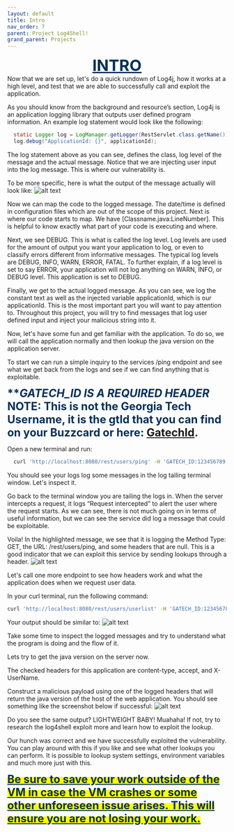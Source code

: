 ```yaml
---
layout: default
title: Intro
nav_order: 7
parent: Project Log4Shell!
grand_parent: Projects
---
```


<div style="text-align:center">
  <span id="intro" style="color: #003057; font-size:36px; font-weight: bold; text-decoration:underline">INTRO</span>
</div>
Now that we are set up, let's do a quick rundown of Log4j, how it works at a high level, and test that we are able to successfully call and exploit the application. 

As you should know from the background and resource’s section, Log4j is an application logging library that outputs user defined program information. An example log statement would look like the following:

```java
  static Logger log = LogManager.getLogger(RestServlet.class.getName());
  log.debug("ApplicationId: {}", applicationId);
```

The log statement above as you can see, defines the class, log level of the message and the actual message. Notice that we are injecting user input into the log message. This is where our vulnerability is. 

To be more specific, here is what the output of the message actually will look like:
![alt text](/images/logmsg1.PNG)
  
Now we can map the code to the logged message. The date/time is defined in configuration files which are out of the scope of this project. Next is where our code starts to map. We have [Classname.java:LineNumber]. This is helpful to know exactly what part of your code is executing and where. 

Next, we see DEBUG. This is what is called the log level. Log levels are used for the amount of output you want your application to log, or even to classify errors different from informative messages. The typical log levels are DEBUG, INFO, WARN, ERROR, FATAL. To further explain, if a log level is set to say ERROR, your application will not log anything on WARN, INFO, or DEBUG level. This application is set to DEBUG.

Finally, we get to the actual logged message. As you can see, we log the constant text as well as the injected variable applicationId, which is our applicationId. This is the most important part you will want to pay attention to. Throughout this project, you will try to find messages that log user defined input and inject your malicious string into it. 

Now, let's have some fun and get familiar with the application. To do so, we will call the application normally and then lookup the java version on the application server.

To start we can run a simple inquiry to the services /ping endpoint and see what we get back from the logs and see if we can find anything that is exploitable.

<span style="color: #003057; font-size:25px; font-weight: bold;">*****************GATECH_ID IS A REQUIRED HEADER*************** </span> \
<span style="color: #003057; font-size:25px; font-weight: bold;">NOTE: This is not the Georgia Tech Username, it is the gtId that you can find on your Buzzcard or here: [GatechId](https://public.webapps.gatech.edu/cfeis/gtid/).</span>

Open a new terminal and run:
```bash 
  curl 'http://localhost:8080/rest/users/ping' -H 'GATECH_ID:123456789'
```

You should see your logs log some messages in the log tailing terminal window. Let's inspect it.

Go back to the terminal window you are tailing the logs in. When the server intercepts a request, it logs “Request intercepted” to alert the user where the request starts. As we can see, there is not much going on in terms of useful information, but we can see the service did log a message that could be exploitable. 

Voila! In the highlighted message, we see that it is logging the Method Type: GET, the URL: /rest/users/ping, and some headers that are null. This is a good indicator that we can exploit this service by sending lookups through a header. 
![alt text](/images/introrequest.PNG)

Let's call one more endpoint to see how headers work and what the application does when we request user data. 

In your curl terminal, run the following command: 
```bash
curl 'http://localhost:8080/rest/users/userlist' -H 'GATECH_ID:123456789' -H 'Accept:application/json' -H 'X-UserName:rcoleman8'
```
Your output should be similar to:
![alt text](/images/firstrequest.PNG)
  
Take some time to inspect the logged messages and try to understand what the program is doing and the flow of it. 

Lets try to get the java version on the server now.

The checked headers for this application are content-type, accept, and X-UserName.

Construct a malicious payload using one of the logged headers that will return the java version of the host of the web application. You should see something like the screenshot below if successful:
![alt text](/images/loggedheader.PNG)
  
Do you see the same output? LIGHTWEIGHT BABY! Muahaha! If not, try to research the log4shell exploit more and learn how to exploit the lookup.

Our hunch was correct and we have successfully exploited the vulnerability. You can play around with this if you like and see what other lookups you can perform. It is possible to lookup system settings, environment variables and much more just with this. 

<mark><span style="color: #003057; font-size:25px; font-weight: bold; text-decoration:underline">Be sure to save your work outside of the VM in case the VM crashes or some other unforeseen issue arises. This will ensure you are not losing your work.</span></mark>
